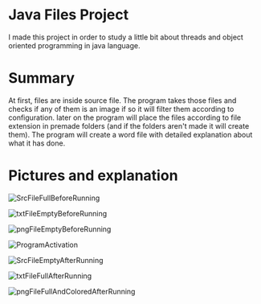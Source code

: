 # Java Files Project
I made this project in order to study a little bit about threads and object oriented programming in java language.
<br >

# Summary
At first, files are inside source file.
The program takes those files and checks if any of them is an image if so it will filter them according to configuration.
later on the program will place the files according to file extension in premade folders (and if the folders aren't made it will create them).
The program will create a word file with detailed explanation about what it has done.

# Pictures and explanation

![SrcFileFullBeforeRunning](https://user-images.githubusercontent.com/70967259/129570166-41b61fcc-4627-4b7c-b9eb-7af288ccfcc8.png)

![txtFileEmptyBeforeRunning](https://user-images.githubusercontent.com/70967259/129570183-cbfe9acd-69a2-44ef-a3d8-d60b3603a016.png)

![pngFileEmptyBeforeRunning](https://user-images.githubusercontent.com/70967259/129570190-6831dc55-9ee6-4919-9c98-ad169aa8c11e.png)

![ProgramActivation](https://user-images.githubusercontent.com/70967259/129570203-6e121e65-da03-4fcb-90c6-df3d2a2b5aca.png)

![SrcFileEmptyAfterRunning](https://user-images.githubusercontent.com/70967259/129570218-a364dd55-aff3-4b25-bf86-71e16a3d1071.png)

![txtFileFullAfterRunning](https://user-images.githubusercontent.com/70967259/129570233-36cfad32-11ba-403d-aec5-1d0f38f7a650.png)

![pngFileFullAndColoredAfterRunning](https://user-images.githubusercontent.com/70967259/129570246-483b21d5-b13f-4db0-b992-4765fe3d2d8a.png)

